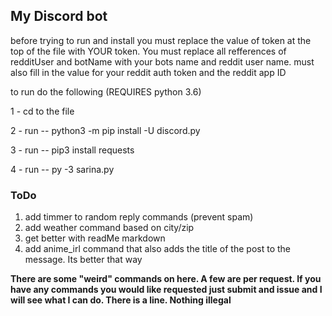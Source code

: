## My Discord bot

before trying to run and install you must replace the value of token at the top of the file with YOUR token. 
You must replace all refferences of redditUser and botName with your bots name and reddit user name.
must also fill in the value for your reddit auth token and the reddit app ID

to run do the following (REQUIRES python 3.6)

1 - cd to the file

2 - run -- python3 -m pip install -U discord.py

3 - run -- pip3 install requests

4 - run -- py -3 sarina.py


### ToDo
1. add timmer to random reply commands (prevent spam)
2. add weather command based on city/zip
3. get better with readMe markdown
4. add anime_irl command that also adds the title of the post to the message. Its better that way

**There are some "weird" commands on here. A few are per request. If you have any commands you would like requested just submit and issue and I will see what I can do. There is a line. Nothing illegal**